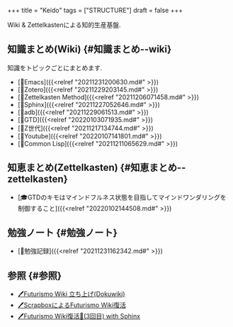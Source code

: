 +++
title = "Keido"
tags = ["STRUCTURE"]
draft = false
+++

Wiki & Zettelkastenによる知的生産基盤.


## 知識まとめ(Wiki) {#知識まとめ--wiki}

知識をトピックごとにまとめます.

-   [📁Emacs]({{<relref "20211231200630.md#" >}})
-   [📝Zotero]({{<relref "20211229203145.md#" >}})
-   [📝Zettelkasten Method]({{<relref "20211206071458.md#" >}})
-   [📝Sphinx]({{<relref "20211227052646.md#" >}})
-   [📝adb]({{<relref "20211229061513.md#" >}})
-   [📝GTD]({{<relref "20220103071935.md#" >}})
-   [📝Z世代]({{<relref "20211217134744.md#" >}})
-   [📝Youtube]({{<relref "20220107141801.md#" >}})
-   [📝Common Lisp]({{<relref "20211211065629.md#" >}})


## 知恵まとめ(Zettelkasten) {#知恵まとめ--zettelkasten}

-   [🎓GTDのキモはマインドフルネス状態を目指してマインドワンダリングを制御すること]({{<relref "20220102144508.md#" >}})


## 勉強ノート {#勉強ノート}

-   [📁勉強記録]({{<relref "20211231162342.md#" >}})


## 参照 {#参照}

-   [🖊Futurismo Wiki 立ち上げ(Dokuwiki)](https://futurismo.biz/archives/2500/)
-   [🖊ScrapboxによるFuturismo Wiki復活](https://futurismo.biz/archives/6912/)
-   [🖊Futurismo Wiki復活🎉(3回目) with Sphinx](https://futurismo.biz/restart-futurismo-wiki-3th-2021/)
